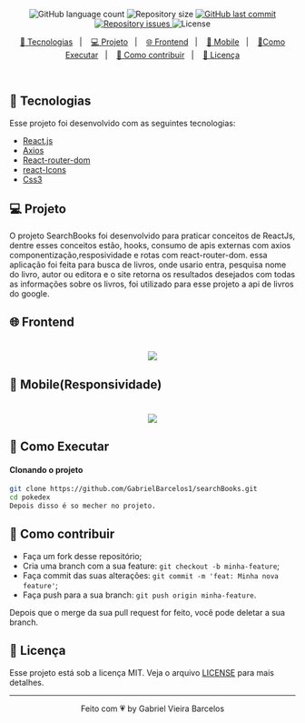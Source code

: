
<p align="center">
  <img alt="GitHub language count" src="https://img.shields.io/github/languages/count/GabrielBarcelos1/searchBooks">

  <img alt="Repository size" src="https://img.shields.io/github/repo-size/GabrielBarcelos1/searchBooks">
  
  <a href="https://github.com/GabrielBarcelos1/Jogo-matem-tico-educacional/commits/master">
    <img alt="GitHub last commit" src="https://img.shields.io/github/last-commit/GabrielBarcelos1/searchBooks">
  </a>

  <a href="https://github.com/GabrielBarcelos1/Jogo-matem-tico-educacional/issues">
    <img alt="Repository issues" src="https://img.shields.io/github/issues/GabrielBarcelos1/searchBooks">
  </a>

  <img alt="License" src="https://img.shields.io/badge/license-MIT-brightgreen">
</p>

<p align="center">
  <a href="#-tecnologias">🚀 Tecnologias</a>&nbsp;&nbsp;&nbsp;|&nbsp;&nbsp;&nbsp;
  <a href="#-projeto">💻 Projeto</a>&nbsp;&nbsp;&nbsp;|&nbsp;&nbsp;&nbsp;
  <a href="#-frontend">🌐 Frontend</a>&nbsp;&nbsp;&nbsp;|&nbsp;&nbsp;&nbsp;
  <a href="#-mobile)">📱 Mobile</a>&nbsp;&nbsp;&nbsp;|&nbsp;&nbsp;&nbsp;
  <a href="#-como-executar">🔖Como Executar</a>&nbsp;&nbsp;&nbsp;|&nbsp;&nbsp;&nbsp;
  <a href="#-como-contribuir">🤔 Como contribuir</a>&nbsp;&nbsp;&nbsp;|&nbsp;&nbsp;&nbsp;
  <a href="#-licença">🧾 Licença</a>
</p>

<br>

## 🚀 Tecnologias

Esse projeto foi desenvolvido com as seguintes tecnologias:

- [React.js]()
- [Axios]()
- [React-router-dom]()
- [react-Icons]()
- [Css3]()

## 💻 Projeto
O projeto SearchBooks foi desenvolvido para praticar conceitos de ReactJs, dentre esses conceitos estão, hooks, consumo de apis externas com axios componentização,resposividade e rotas com react-router-dom. essa aplicação foi feita para busca de livros, onde usario entra, pesquisa nome do livro, autor ou editora e o site retorna os resultados desejados com todas as informações sobre os livros, foi utilizado para esse projeto a api de livros do google.

## 🌐 Frontend
<h1 align="center">
    <img  src="https://github.com/GabrielBarcelos1/searchBooks/blob/master/searchBooks.gif" />
</h1>

## 📱 Mobile(Responsividade)
<h1 align="center">
    <img  src="https://github.com/GabrielBarcelos1/searchBooks/blob/master/searchBooksMobile%20.gif" />
</h1>

    
## 🔖 Como Executar

#### Clonando o projeto
```sh
git clone https://github.com/GabrielBarcelos1/searchBooks.git
cd pokedex
Depois disso é so mecher no projeto.
```


## 🤔 Como contribuir

- Faça um fork desse repositório;
- Cria uma branch com a sua feature: `git checkout -b minha-feature`;
- Faça commit das suas alterações: `git commit -m 'feat: Minha nova feature'`;
- Faça push para a sua branch: `git push origin minha-feature`.

Depois que o merge da sua pull request for feito, você pode deletar a sua branch.


## 🧾 Licença

Esse projeto está sob a licença MIT. Veja o arquivo [LICENSE](LICENSE.md) para mais detalhes.

---

<p align="center">Feito com 💗 by Gabriel Vieira Barcelos</p>










